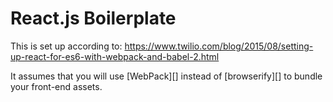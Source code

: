 # React.js Boilerplate

This is set up according to: <https://www.twilio.com/blog/2015/08/setting-up-react-for-es6-with-webpack-and-babel-2.html>

It assumes that you will use [WebPack][] instead of [browserify][] to bundle your front-end assets.
